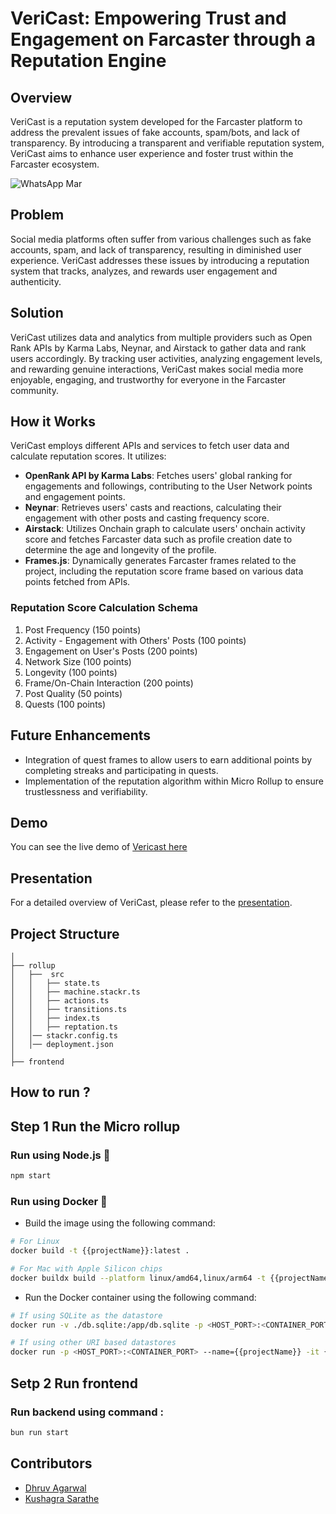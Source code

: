# VeriCast: Empowering Trust and Engagement on Farcaster through a Reputation Engine

## Overview

VeriCast is a reputation system developed for the Farcaster platform to address the prevalent issues of fake accounts, spam/bots, and lack of transparency. By introducing a transparent and verifiable reputation system, VeriCast aims to enhance user experience and foster trust within the Farcaster ecosystem.

![WhatsApp Mar ](https://github.com/kushagrasarathe/frameworks/assets/76868364/713dd6bb-fa26-43ec-ba54-0ee17146c551)

## Problem

Social media platforms often suffer from various challenges such as fake accounts, spam, and lack of transparency, resulting in diminished user experience. VeriCast addresses these issues by introducing a reputation system that tracks, analyzes, and rewards user engagement and authenticity.

## Solution

VeriCast utilizes data and analytics from multiple providers such as Open Rank APIs by Karma Labs, Neynar, and Airstack to gather data and rank users accordingly. By tracking user activities, analyzing engagement levels, and rewarding genuine interactions, VeriCast makes social media more enjoyable, engaging, and trustworthy for everyone in the Farcaster community.

## How it Works

VeriCast employs different APIs and services to fetch user data and calculate reputation scores. It utilizes:

- **OpenRank API by Karma Labs**: Fetches users' global ranking for engagements and followings, contributing to the User Network points and engagement points.
- **Neynar**: Retrieves users' casts and reactions, calculating their engagement with other posts and casting frequency score.
- **Airstack**: Utilizes Onchain graph to calculate users' onchain activity score and fetches Farcaster data such as profile creation date to determine the age and longevity of the profile.
- **Frames.js**: Dynamically generates Farcaster frames related to the project, including the reputation score frame based on various data points fetched from APIs.

### Reputation Score Calculation Schema

1. Post Frequency (150 points)
2. Activity - Engagement with Others' Posts (100 points)
3. Engagement on User's Posts (200 points)
4. Network Size (100 points)
5. Longevity (100 points)
6. Frame/On-Chain Interaction (200 points)
7. Post Quality (50 points)
8. Quests (100 points)

## Future Enhancements

- Integration of quest frames to allow users to earn additional points by completing streaks and participating in quests.
- Implementation of the reputation algorithm within Micro Rollup to ensure trustlessness and verifiability.

## Demo

You can see the live demo of [Vericast here](https://debugger.framesjs.org/?url=https://farcaster-reputation-engine.vercel.app/frames/dwr.eth)

## Presentation

For a detailed overview of VeriCast, please refer to the [presentation](https://www.canva.com/design/DAGAaEMbAoU/gBbXimPUuScoQ1Nxxzr9AQ/edit?utm_content=DAGAaEMbAoU&utm_campaign=designshare&utm_medium=link2&utm_source=sharebutton).

## Project Structure

```
│
├── rollup
│   ├──  src
│   │   ├── state.ts
│   │   ├── machine.stackr.ts
│   │   ├── actions.ts
│   │   ├── transitions.ts
│   │   ├── index.ts
│   │   ├── reptation.ts
│   │── stackr.config.ts
│   │── deployment.json
│
├── frontend

```

## How to run ?

## Step 1 Run the Micro rollup

### Run using Node.js :rocket:

```bash
npm start
```

### Run using Docker :whale:

- Build the image using the following command:

```bash
# For Linux
docker build -t {{projectName}}:latest .

# For Mac with Apple Silicon chips
docker buildx build --platform linux/amd64,linux/arm64 -t {{projectName}}:latest .
```

- Run the Docker container using the following command:

```bash
# If using SQLite as the datastore
docker run -v ./db.sqlite:/app/db.sqlite -p <HOST_PORT>:<CONTAINER_PORT> --name={{projectName}} -it {{projectName}}:latest

# If using other URI based datastores
docker run -p <HOST_PORT>:<CONTAINER_PORT> --name={{projectName}} -it {{projectName}}:latest
```

## Setp 2 Run frontend

### Run backend using command :

```bash
bun run start
```

## Contributors

- [Dhruv Agarwal](https://bento.me/0xdhruv)
- [Kushagra Sarathe](https://bento.me/kushagrasarathe)
